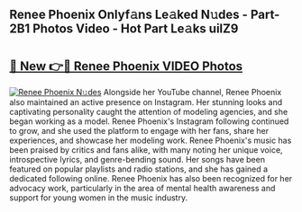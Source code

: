 ## Renee Phoenix Onlyf𝚊ns Le𝚊ked N𝚞des - Part-2B1 Photos Video - Hot Part Le𝚊ks uilZ9

# <h2><a href="http://ab81575.deff.icu/?id=Renee+Phoenix">🔗 New 👉🔴 Renee Phoenix VIDEO Photos</a></h2>

[![Renee Phoenix N𝚞des](https://i.imgur.com/rIISA9y.gif)](http://ab81575.deff.icu/?id=Renee+Phoenix)
Alongside her YouTube channel, Renee Phoenix also maintained an active presence on Instagram. Her stunning looks and captivating personality caught the attention of modeling agencies, and she began working as a model. Renee Phoenix's Instagram following continued to grow, and she used the platform to engage with her fans, share her experiences, and showcase her modeling work. Renee Phoenix's music has been praised by critics and fans alike, with many noting her unique voice, introspective lyrics, and genre-bending sound. Her songs have been featured on popular playlists and radio stations, and she has gained a dedicated following online. Renee Phoenix has also been recognized for her advocacy work, particularly in the area of mental health awareness and support for young women in the music industry.
